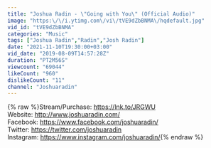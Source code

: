 ```yaml
---
title: "Joshua Radin - \"Going with You\" (Official Audio)"
image: "https:\/\/i.ytimg.com\/vi\/tVE9dZbBNMA\/hqdefault.jpg"
vid_id: "tVE9dZbBNMA"
categories: "Music"
tags: ["Joshua Radin","Radin","Josh Radin"]
date: "2021-11-10T19:30:00+03:00"
vid_date: "2019-08-09T14:57:28Z"
duration: "PT2M56S"
viewcount: "69044"
likeCount: "960"
dislikeCount: "11"
channel: "Joshuaradin"
---
```

{% raw %}Stream/Purchase: <a rel="nofollow" target="blank" href="https://lnk.to/JRGWU">https://lnk.to/JRGWU</a><br />Website: <a rel="nofollow" target="blank" href="http://www.joshuaradin.com/">http://www.joshuaradin.com/</a><br />Facebook: <a rel="nofollow" target="blank" href="https://www.facebook.com/joshuaradin/">https://www.facebook.com/joshuaradin/</a><br />Twitter: <a rel="nofollow" target="blank" href="https://twitter.com/joshuaradin">https://twitter.com/joshuaradin</a><br />Instagram: <a rel="nofollow" target="blank" href="https://www.instagram.com/joshuaradin/">https://www.instagram.com/joshuaradin/</a>{% endraw %}
